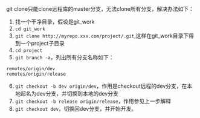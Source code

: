 git clone只能clone远程库的master分支，无法clone所有分支，解决办法如下：

1. 找一个干净目录，假设是git_work
2. ```cd git_work```
3. ```git clone http://myrepo.xxx.com/project/.git```,这样在git_work目录下得到一个project子目录
4. ```cd project```
5. ```git branch -a```，列出所有分支名称如下：
```
remotes/origin/dev
remotes/origin/release
```
6. ```git checkout -b dev origin/dev```，作用是checkout远程的dev分支，在本地起名为dev分支，并切换到本地的dev分支
7. ```git checkout -b release origin/release```，作用参见上一步解释
8. ```git checkout dev```，切换回dev分支，并开始开发。

